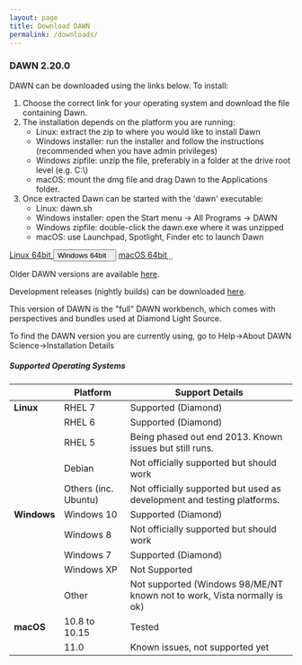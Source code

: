 ```yaml
---
layout: page
title: Download DAWN
permalink: /downloads/
---
```

### DAWN 2.20.0


DAWN can be downloaded using the links below. To install:

1. Choose the correct link for your operating system and download the file containing Dawn.
2. The installation depends on the platform you are running:
    * Linux: extract the zip to where you would like to install Dawn
    * Windows installer: run the installer and follow the instructions (recommended when you have admin privileges)
    * Windows zipfile: unzip the file, preferably in a folder at the drive root level (e.g. C:\\)
    * macOS: mount the dmg file and drag Dawn to the Applications folder.
3. Once extracted Dawn can be started with the 'dawn' executable:
    * Linux: dawn.sh
    * Windows installer: open the Start menu &rarr; All Programs &rarr; DAWN
    * Windows zipfile: double-click the dawn.exe where it was unzipped
    * macOS: use Launchpad, Spotlight, Finder etc to launch Dawn
	
<script>
	function showHide(elementId){
		var element = document.getElementById(elementId);
		if(element.style.display == 'none'){
			element.style.display = 'block';
		} else {
			element.style.display = 'none';
		}
	}
</script>
<div class="row center">
	<a href="https://alfred.diamond.ac.uk/DawnDiamond/2.20/downloads/builds-release/DawnDiamond-2.20.0.v20201119-1019-linux.x86_64.zip" class="btn-large waves-effect" onclick="trackOutboundLink('https://alfred.diamond.ac.uk/DawnDiamond/2.20/downloads/builds-release/DawnDiamond-2.20.0.v20201119-1019-linux.x86_64.zip'); return false;">
		Linux 64bit<i class="material-icons right">&#xE2C4;</i>
	</a>
	<button type="button" class="btn-large waves-effect" onclick="showHide('winExeOrZip')">
		Windows 64bit<i class="material-icons right">&#xE2C4;</i>
	</button>
	<a href="https://alfred.diamond.ac.uk/DawnDiamond/2.20/downloads/builds-release/DawnDiamond-2.20.0.v20201119-1019-macosx.x86_64.dmg" class="btn-large waves-effect" onclick="trackOutboundLink('https://alfred.diamond.ac.uk/DawnDiamond/2.20/downloads/builds-release/DawnDiamond-2.20.0.v20201119-1019-macosx.x86_64.dmg'); return false;">
		macOS 64bit<i class="material-icons right">&#xE2C4;</i>
	</a>
</div>

<div id="winExeOrZip" class="row center" style="display: none">
	<a href="https://alfred.diamond.ac.uk/DawnDiamond/2.20/downloads/builds-release/DawnDiamond-2.20.0.v20201119-1019-win32.x86_64-inst.exe" class="btn-large waves-effect" onclick="trackOutboundLink('https://alfred.diamond.ac.uk/DawnDiamond/2.20/downloads/builds-release/DawnDiamond-2.20.0.v20201119-1019-win32.x86_64-inst.exe'); return false;">
		EXE<i class="material-icons right">&#xE2C4;</i>
	</a>
	<a href="https://alfred.diamond.ac.uk/DawnDiamond/2.20/downloads/builds-release/DawnDiamond-2.20.0.v20201119-1019-win32.x86_64.zip" class="btn-large waves-effect" onclick="trackOutboundLink('https://alfred.diamond.ac.uk/DawnDiamond/2.20/downloads/builds-release/DawnDiamond-2.20.0.v20201119-1019-win32.x86_64.zip'); return false;">
		ZIP<i class="material-icons right">&#xE2C4;</i>
	</a>
</div>

Older DAWN versions are available [here](https://alfred.diamond.ac.uk/DawnDiamond/).

Development releases (nightly builds) can be downloaded [here](https://alfred.diamond.ac.uk/DawnDiamond/master/downloads/builds-snapshot/).

This version of DAWN is the "full" DAWN workbench, which comes with perspectives and bundles used at Diamond Light Source.

To find the DAWN version you are currently using, go to Help&rarr;About DAWN Science&rarr;Installation Details

##### Supported Operating Systems

|               | Platform             | Support Details                                                          |
|---------------|----------------------|--------------------------------------------------------------------------|
| **Linux**     | RHEL 7               | Supported (Diamond)                                                      |
|               | RHEL 6               | Supported (Diamond)                                                      |
|               | RHEL 5               | Being phased out end 2013. Known issues but still runs.                  |
|               | Debian               | Not officially supported but should work                                 |
|               | Others (inc. Ubuntu) | Not officially supported but used as development and testing platforms.  |
| **Windows**   | Windows 10           | Supported (Diamond)                                                      |
|               | Windows 8            | Not officially supported but should work                                 |
|               | Windows 7            | Supported (Diamond)                                                      |
|               | Windows XP           | Not Supported                                                            |
|               | Other                | Not supported (Windows 98/ME/NT known not to work, Vista normally is ok) |
| **macOS**     | 10.8 to 10.15        | Tested                                                                   |
|               | 11.0                 | Known issues, not supported yet                                          |


